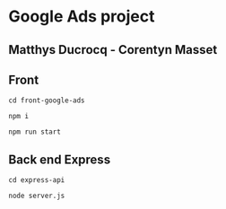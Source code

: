 # Google Ads project

## Matthys Ducrocq - Corentyn Masset

## Front 

```console
cd front-google-ads
```

```console
npm i
```


```console
npm run start
```

## Back end Express


```console
cd express-api
```


```console
node server.js
```
